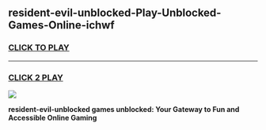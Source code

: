 
## resident-evil-unblocked-Play-Unblocked-Games-Online-ichwf
<h3>
<a href="https://premium76.site?title=resident-evil-unblocked&ref=25A">CLICK TO PLAY</a></h3>
<hr>

<h3>
<a href="https://premium76.site?title=resident-evil-unblocked&ref=25A">CLICK 2 PLAY</a>
  
</h3>

<a href="https://premium76.site?title=resident-evil-unblocked&ref=25A"><img src="https://clearcache.store/games.png"></a>


**resident-evil-unblocked games unblocked: Your Gateway to Fun and Accessible Online Gaming**
